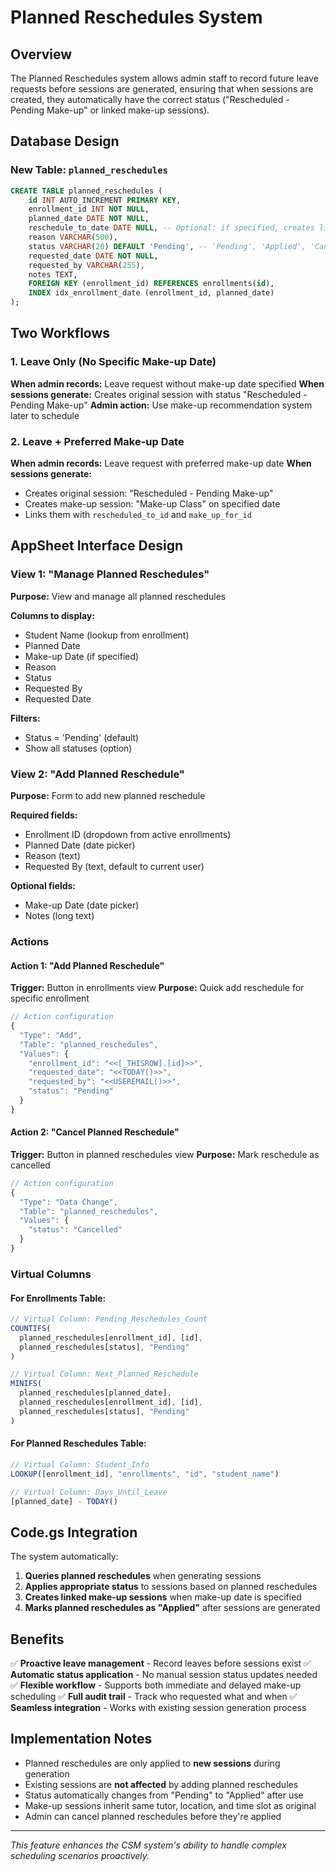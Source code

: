 # Planned Reschedules System

## Overview

The Planned Reschedules system allows admin staff to record future leave requests before sessions are generated, ensuring that when sessions are created, they automatically have the correct status ("Rescheduled - Pending Make-up" or linked make-up sessions).

## Database Design

### New Table: `planned_reschedules`

```sql
CREATE TABLE planned_reschedules (
    id INT AUTO_INCREMENT PRIMARY KEY,
    enrollment_id INT NOT NULL,
    planned_date DATE NOT NULL,
    reschedule_to_date DATE NULL, -- Optional: if specified, creates linked make-up session
    reason VARCHAR(500),
    status VARCHAR(20) DEFAULT 'Pending', -- 'Pending', 'Applied', 'Cancelled'
    requested_date DATE NOT NULL,
    requested_by VARCHAR(255),
    notes TEXT,
    FOREIGN KEY (enrollment_id) REFERENCES enrollments(id),
    INDEX idx_enrollment_date (enrollment_id, planned_date)
);
```

## Two Workflows

### 1. Leave Only (No Specific Make-up Date)
**When admin records:** Leave request without make-up date specified
**When sessions generate:** Creates original session with status "Rescheduled - Pending Make-up"
**Admin action:** Use make-up recommendation system later to schedule

### 2. Leave + Preferred Make-up Date  
**When admin records:** Leave request with preferred make-up date
**When sessions generate:** 
- Creates original session: "Rescheduled - Pending Make-up" 
- Creates make-up session: "Make-up Class" on specified date
- Links them with `rescheduled_to_id` and `make_up_for_id`

## AppSheet Interface Design

### View 1: "Manage Planned Reschedules"
**Purpose:** View and manage all planned reschedules

**Columns to display:**
- Student Name (lookup from enrollment)
- Planned Date
- Make-up Date (if specified)
- Reason  
- Status
- Requested By
- Requested Date

**Filters:**
- Status = 'Pending' (default)
- Show all statuses (option)

### View 2: "Add Planned Reschedule"
**Purpose:** Form to add new planned reschedule

**Required fields:**
- Enrollment ID (dropdown from active enrollments)
- Planned Date (date picker)
- Reason (text)
- Requested By (text, default to current user)

**Optional fields:**
- Make-up Date (date picker)
- Notes (long text)

### Actions

#### Action 1: "Add Planned Reschedule"
**Trigger:** Button in enrollments view
**Purpose:** Quick add reschedule for specific enrollment

```javascript
// Action configuration
{
  "Type": "Add",
  "Table": "planned_reschedules",
  "Values": {
    "enrollment_id": "<<[_THISROW].[id]>>",
    "requested_date": "<<TODAY()>>",
    "requested_by": "<<USEREMAIL()>>",
    "status": "Pending"
  }
}
```

#### Action 2: "Cancel Planned Reschedule"
**Trigger:** Button in planned reschedules view
**Purpose:** Mark reschedule as cancelled

```javascript
// Action configuration
{
  "Type": "Data Change", 
  "Table": "planned_reschedules",
  "Values": {
    "status": "Cancelled"
  }
}
```

### Virtual Columns

#### For Enrollments Table:
```javascript
// Virtual Column: Pending_Reschedules_Count
COUNTIFS(
  planned_reschedules[enrollment_id], [id],
  planned_reschedules[status], "Pending"
)

// Virtual Column: Next_Planned_Reschedule
MINIFS(
  planned_reschedules[planned_date],
  planned_reschedules[enrollment_id], [id],
  planned_reschedules[status], "Pending"
)
```

#### For Planned Reschedules Table:
```javascript
// Virtual Column: Student_Info  
LOOKUP([enrollment_id], "enrollments", "id", "student_name")

// Virtual Column: Days_Until_Leave
[planned_date] - TODAY()
```

## Code.gs Integration

The system automatically:
1. **Queries planned reschedules** when generating sessions
2. **Applies appropriate status** to sessions based on planned reschedules
3. **Creates linked make-up sessions** when make-up date is specified
4. **Marks planned reschedules as "Applied"** after sessions are generated

## Benefits

✅ **Proactive leave management** - Record leaves before sessions exist
✅ **Automatic status application** - No manual session status updates needed  
✅ **Flexible workflow** - Supports both immediate and delayed make-up scheduling
✅ **Full audit trail** - Track who requested what and when
✅ **Seamless integration** - Works with existing session generation process

## Implementation Notes

- Planned reschedules are only applied to **new sessions** during generation
- Existing sessions are **not affected** by adding planned reschedules
- Status automatically changes from "Pending" to "Applied" after use
- Make-up sessions inherit same tutor, location, and time slot as original
- Admin can cancel planned reschedules before they're applied

---

*This feature enhances the CSM system's ability to handle complex scheduling scenarios proactively.*